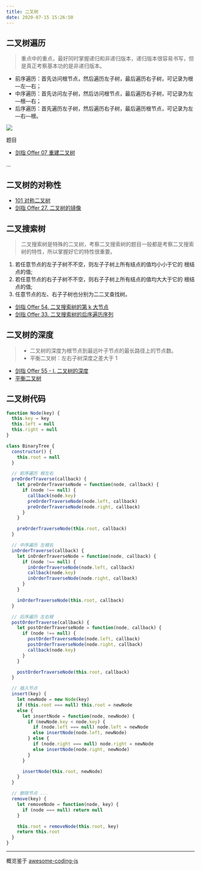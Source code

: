 ```yaml
---
title: 二叉树
date: 2020-07-15 15:26:50
---
```


## 二叉树遍历

> 重点中的重点，最好同时掌握递归和非递归版本，递归版本很容易书写，但是真正考察基本功的是非递归版本。

- 前序遍历：首先访问根节点，然后遍历左子树，最后遍历右子树，可记录为根—左—右；
- 中序遍历：首先访问左子树，然后访问根节点，最后遍历右子树，可记录为左—根—右；
- 后序遍历：首先遍历左子树，然后遍历右子树，最后遍历根节点，可记录为左—右—根。

![](https://gitee.com/alvin0216/cdn/raw/master/img/algorithm/tree/4.png)

题目

- [剑指 Offer 07 重建二叉树](https://leetcode-cn.com/problems/zhong-jian-er-cha-shu-lcof/)

...

## 二叉树的对称性

- [101 对称二叉树](https://leetcode-cn.com/problems/symmetric-tree/)
- [剑指 Offer 27. 二叉树的镜像](https://leetcode-cn.com/problems/er-cha-shu-de-jing-xiang-lcof/)

## 二叉搜索树

> 二叉搜索树是特殊的二叉树，考察二叉搜索树的题目一般都是考察二叉搜索树的特性，所以掌握好它的特性很重要。

1. 若任意节点的左⼦子树不不空，则左⼦子树上所有结点的值均⼩小于它的 根结点的值;
2. 若任意节点的右⼦子树不不空，则右⼦子树上所有结点的值均⼤大于它的 根结点的值;
3. 任意节点的左、右⼦子树也分别为⼆二叉查找树。

- [剑指 Offer 54. 二叉搜索树的第 k 大节点](https://leetcode-cn.com/problems/er-cha-sou-suo-shu-de-di-kda-jie-dian-lcof/)
- [剑指 Offer 33. 二叉搜索树的后序遍历序列](https://leetcode-cn.com/problems/er-cha-sou-suo-shu-de-hou-xu-bian-li-xu-lie-lcof/)

## 二叉树的深度

> - 二叉树的深度为根节点到最远叶子节点的最长路径上的节点数。
> - 平衡二叉树：左右子树深度之差大于 1

- [剑指 Offer 55 - I. 二叉树的深度](https://leetcode-cn.com/problems/er-cha-shu-de-shen-du-lcof/)
- [平衡二叉树](https://leetcode-cn.com/problems/ping-heng-er-cha-shu-lcof/)

## 二叉树代码

```js
function Node(key) {
  this.key = key
  this.left = null
  this.right = null
}

class BinaryTree {
  constructor() {
    this.root = null
  }

  // 前序遍历 根左右
  preOrderTraverse(callback) {
    let preOrderTraverseNode = function(node, callback) {
      if (node !== null) {
        callback(node.key)
        preOrderTraverseNode(node.left, callback)
        preOrderTraverseNode(node.right, callback)
      }
    }

    preOrderTraverseNode(this.root, callback)
  }

  // 中序遍历 左根右
  inOrderTraverse(callback) {
    let inOrderTraverseNode = function(node, callback) {
      if (node !== null) {
        inOrderTraverseNode(node.left, callback)
        callback(node.key)
        inOrderTraverseNode(node.right, callback)
      }
    }

    inOrderTraverseNode(this.root, callback)
  }

  // 后序遍历 左右根
  postOrderTraverse(callback) {
    let postOrderTraverseNode = function(node, callback) {
      if (node !== null) {
        postOrderTraverseNode(node.left, callback)
        postOrderTraverseNode(node.right, callback)
        callback(node.key)
      }
    }

    postOrderTraverseNode(this.root, callback)
  }

  // 插入节点
  insert(key) {
    let newNode = new Node(key)
    if (this.root === null) this.root = newNode
    else {
      let insertNode = function(node, newNode) {
        if (newNode.key < node.key) {
          if (node.left === null) node.left = newNode
          else insertNode(node.left, newNode)
        } else {
          if (node.right === null) node.right = newNode
          else insertNode(node.right, newNode)
        }
      }

      insertNode(this.root, newNode)
    }
  }

  // 删除节点 ...
  remove(key) {
    let removeNode = function(node, key) {
      if (node === null) return null
    }

    this.root = removeNode(this.root, key)
    return this.root
  }
}
```

---

概览鉴于 [awesome-coding-js](http://www.conardli.top/docs/dataStructure/%E4%BA%8C%E5%8F%89%E6%A0%91/%E4%BA%8C%E5%8F%89%E6%A0%91.html)
